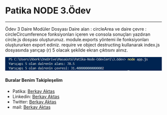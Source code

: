 #  Patika NODE 3.Ödev
***

Ödev 3
Daire Modüler Dosyası
Daire alan : circleArea ve daire çevre : circleCircumference fonksiyonları içeren ve consola sonuçları yazdıran circle.js dosyası oluşturunuz.
module.exports yöntemi ile fonksiyonları oluştururken export ediniz.
require ve object destructing kullanarak index.js dosyasında yarıçap (r) 5 olacak şekilde ekran çıktısını alınız.



![Cevap1](%C3%A7%C4%B1kt%C4%B1.png)


#### Buralar Benim Takipleşelim

* Patika: [Berkay Aktas](https://app.patika.dev/hberkayaktas) 
* Linkedin: [Berkay Aktas](https://www.linkedin.com/in/hberkayaktas/)
* Twitter: [Berkay Aktas](https://twitter.com/hberkayaktas)
* mail: [Berkay Aktaş](mailto:hberkayaktas@gmail.com)